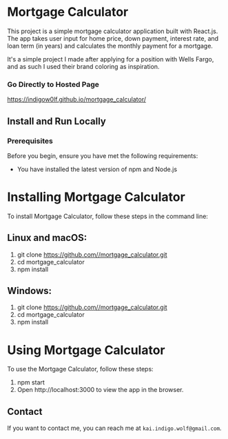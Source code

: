 # Mortgage Calculator

This project is a simple mortgage calculator application built with React.js. The app takes user input for home price, down payment, interest rate, and loan term (in years) and calculates the monthly payment for a mortgage.

It's a simple project I made after applying for a position with Wells Fargo, and as such I used their brand coloring as inspiration.

### Go Directly to Hosted Page

https://indigow0lf.github.io/mortgage_calculator/

## Install and Run Locally

### Prerequisites

Before you begin, ensure you have met the following requirements:
- You have installed the latest version of npm and Node.js

# Installing Mortgage Calculator

To install Mortgage Calculator, follow these steps in the command line:

## Linux and macOS:

1. git clone https://github.com//mortgage_calculator.git
2. cd mortgage_calculator
3. npm install

## Windows:

1. git clone https://github.com//mortgage_calculator.git
2. cd mortgage_calculator
3. npm install

# Using Mortgage Calculator

To use the Mortgage Calculator, follow these steps:

1. npm start
2. Open http://localhost:3000 to view the app in the browser.


## Contact

If you want to contact me, you can reach me at `kai.indigo.wolf@gmail.com`.
